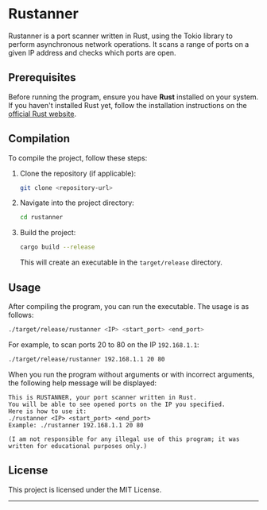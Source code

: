# Rustanner

Rustanner is a port scanner written in Rust, using the Tokio library to perform asynchronous network operations. It scans a range of ports on a given IP address and checks which ports are open.

## Prerequisites

Before running the program, ensure you have **Rust** installed on your system. If you haven't installed Rust yet, follow the installation instructions on the [official Rust website](https://www.rust-lang.org/tools/install).

## Compilation

To compile the project, follow these steps:

1. Clone the repository (if applicable):
   ```bash
   git clone <repository-url>
   ```

2. Navigate into the project directory:
   ```bash
   cd rustanner
   ```

3. Build the project:
   ```bash
   cargo build --release
   ```

   This will create an executable in the `target/release` directory.

## Usage

After compiling the program, you can run the executable. The usage is as follows:

```bash
./target/release/rustanner <IP> <start_port> <end_port>
```

For example, to scan ports 20 to 80 on the IP `192.168.1.1`:

```bash
./target/release/rustanner 192.168.1.1 20 80
```

When you run the program without arguments or with incorrect arguments, the following help message will be displayed:

```
This is RUSTANNER, your port scanner written in Rust.
You will be able to see opened ports on the IP you specified.
Here is how to use it:
./rustanner <IP> <start_port> <end_port>
Example: ./rustanner 192.168.1.1 20 80

(I am not responsible for any illegal use of this program; it was written for educational purposes only.)
```

## License

This project is licensed under the MIT License.

---